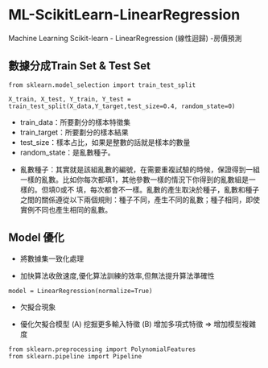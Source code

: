 # ML-ScikitLearn-LinearRegression
Machine Learning  Scikit-learn - LinearRegression (線性迴歸) -房價預測


## 數據分成Train Set & Test Set
~~~
from sklearn.model_selection import train_test_split

X_train, X_test, Y_train, Y_test = train_test_split(X_data,Y_target,test_size=0.4, random_state=0)
~~~
* train_data：所要劃分的樣本特徵集
* train_target：所要劃分的樣本結果
* test_size：樣本占比，如果是整數的話就是樣本的數量
* random_state：是亂數種子。
- 亂數種子：其實就是該組亂數的編號，在需要重複試驗的時候，保證得到一組一樣的亂數。比如你每次都填1，其他參數一樣的情況下你得到的亂數組是一樣的。但填0或不   填，每次都會不一樣。亂數的產生取決於種子，亂數和種子之間的關係遵從以下兩個規則：種子不同，產生不同的亂數；種子相同，即使實例不同也產生相同的亂數。

## Model 優化
* 將數據集一致化處理
- 加快算法收斂速度,優化算法訓練的效率,但無法提升算法準確性
~~~
model = LinearRegression(normalize=True)
~~~
* 欠擬合現象
- 優化欠擬合模型
(A) 挖掘更多輸入特徵
(B) 增加多項式特徵 => 增加模型複雜度
~~~
from sklearn.preprocessing import PolynomialFeatures
from sklearn.pipeline import Pipeline
~~~

